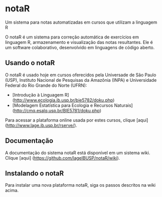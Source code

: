 # notaR
Um sistema para notas automatizadas em cursos que utilizam a linguagem R

O notaR é um sistema para correção automática de exercícios em linguagem R, armazenamento e 
visualização das notas resultantes. Ele é um software colaborativo, desenvolvido em linguagens de código aberto.

## Usando o notaR

O notaR é usado hoje em cursos oferecidos pela Universade de São Paulo (USP),
Instituto Nacional de Pesquisas da Amazônia (INPA) e Universidade Federal do Rio Grande do Norte (UFRN):
* [Introdução à Linguagem R] (http://www.ecologia.ib.usp.br/bie5782/doku.php)
* [Modelagem Estatística para Ecologia e Recursos Naturais] (http://cmq.esalq.usp.br/BIE5781/doku.php)

Para acessar a plataforma online usada por estes cursos, clique [aqui] (http://www.lage.ib.usp.br/rserve/).

## Documentação

A documentação do sistema notaR está disponível em um sistema wiki. Clique [aqui] (https://github.com/lageIBUSP/notaR/wiki).

## Instalando o notaR

Para instalar uma nova plataforma notaR, siga os passos descritos na wiki acima.
